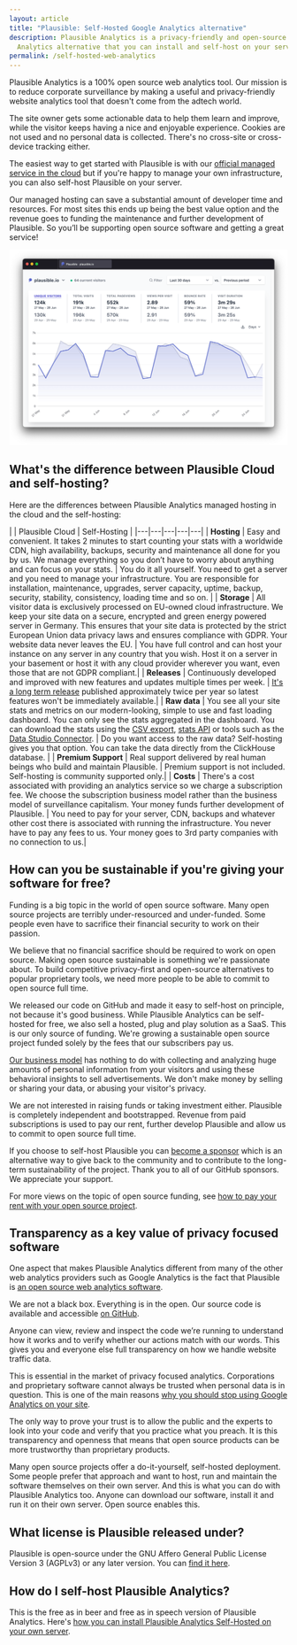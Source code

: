 ```yaml
---
layout: article
title: "Plausible: Self-Hosted Google Analytics alternative"
description: Plausible Analytics is a privacy-friendly and open-source Google
  Analytics alternative that you can install and self-host on your server.
permalink: /self-hosted-web-analytics
---
```

Plausible Analytics is a 100% open source web analytics tool. Our mission is to reduce corporate surveillance by making a useful and privacy-friendly website analytics tool that doesn't come from the adtech world.

The site owner gets some actionable data to help them learn and improve, while the visitor keeps having a nice and enjoyable experience. Cookies are not used and no personal data is collected. There's no cross-site or cross-device tracking either.

The easiest way to get started with Plausible is with our [official managed service in the cloud](https://plausible.io) but if you're happy to manage your own infrastructure, you can also self-host Plausible on your server.

Our managed hosting can save a substantial amount of developer time and resources. For most sites this ends up being the best value option and the revenue goes to funding the maintenance and further development of Plausible. So you’ll be supporting open source software and getting a great service!

![Plausible: Self-hosted Google Analytics alternative](/uploads/google-analytics-alternatives.png "Plausible: Self-hosted Google Analytics alternative")

## What's the difference between Plausible Cloud and self-hosting?

Here are the differences between Plausible Analytics managed hosting in the cloud and the self-hosting:

| | Plausible Cloud | Self-Hosting |
|---|---|---|---|---|
| **Hosting** | Easy and convenient. It takes 2 minutes to start counting your stats with a worldwide CDN, high availability, backups, security and maintenance all done for you by us. We manage everything so you don’t have to worry about anything and can focus on your stats. | You do it all yourself. You need to get a server and you need to manage your infrastructure. You are responsible for installation, maintenance, upgrades, server capacity, uptime, backup, security, stability, consistency, loading time and so on. |
| **Storage** | All visitor data is exclusively processed on EU-owned cloud infrastructure. We keep your site data on a secure, encrypted and green energy powered server in Germany. This ensures that your site data is protected by the strict European Union data privacy laws and ensures compliance with GDPR. Your website data never leaves the EU. | You have full control and can host your instance on any server in any country that you wish. Host it on a server in your basement or host it with any cloud provider wherever you want, even those that are not GDPR compliant.|
| **Releases** | Continuously developed and improved with new features and updates multiple times per week. | [It's a long term release](https://plausible.io/blog/building-open-source) published approximately twice per year so latest features won't be immediately available.|
| **Raw data** | You see all your site stats and metrics on our modern-looking, simple to use and fast loading dashboard. You can only see the stats aggregated in the dashboard. You can download the stats using the [CSV export](https://plausible.io/docs/export-stats), [stats API](https://plausible.io/docs/stats-api) or tools such as the [Data Studio Connector](https://plausible.io/docs/integration-guides#google-data-studio). | Do you want access to the raw data? Self-hosting gives you that option. You can take the data directly from the ClickHouse database. |
| **Premium Support** | Real support delivered by real human beings who build and maintain Plausible. | Premium support is not included. Self-hosting is community supported only.|
| **Costs** | There's a cost associated with providing an analytics service so we charge a subscription fee. We choose the subscription business model rather than the business model of surveillance capitalism. Your money funds further development of Plausible. | You need to pay for your server, CDN, backups and whatever other cost there is associated with running the infrastructure. You never have to pay any fees to us. Your money goes to 3rd party companies with no connection to us.|

## How can you be sustainable if you're giving your software for free?

Funding is a big topic in the world of open source software. Many open source projects are terribly under-resourced and under-funded. Some people even have to sacrifice their financial security to work on their passion.

We believe that no financial sacrifice should be required to work on open source. Making open source sustainable is something we're passionate about. To build competitive privacy-first and open-source alternatives to popular proprietary tools, we need more people to be able to commit to open source full time.

We released our code on GitHub and made it easy to self-host on principle, not because it's good business. While Plausible Analytics can be self-hosted for free, we also sell a hosted, plug and play solution as a SaaS. This is our only source of funding. We're growing a sustainable open source project funded solely by the fees that our subscribers pay us.

[Our business model](https://plausible.io/about) has nothing to do with collecting and analyzing huge amounts of personal information from your visitors and using these behavioral insights to sell advertisements. We don't make money by selling or sharing your data, or abusing your visitor's privacy.

We are not interested in raising funds or taking investment either. Plausible is completely independent and bootstrapped. Revenue from paid subscriptions is used to pay our rent, further develop Plausible and allow us to commit to open source full time.

If you choose to self-host Plausible you can [become a sponsor](https://github.com/sponsors/plausible) which is an alternative way to give back to the community and to contribute to the long-term sustainability of the project. Thank you to all of our GitHub sponsors. We appreciate your support. 

For more views on the topic of open source funding, see [how to pay your rent with your open source project](https://plausible.io/blog/open-source-funding).

## Transparency as a key value of privacy focused software

One aspect that makes Plausible Analytics different from many of the other web analytics providers such as Google Analytics is the fact that Plausible is [an open source web analytics software](https://plausible.io/open-source-website-analytics).

We are not a black box. Everything is in the open. Our source code is available and accessible [on GitHub](https://github.com/plausible/analytics).

Anyone can view, review and inspect the code we’re running to understand how it works and to verify whether our actions match with our words. This gives you and everyone else full transparency on how we handle website traffic data.

This is essential in the market of privacy focused analytics. Corporations and proprietary software cannot always be trusted when personal data is in question. This is one of the main reasons [why you should stop using Google Analytics on your site](https://plausible.io/blog/remove-google-analytics).

The only way to prove your trust is to allow the public and the experts to look into your code and verify that you practice what you preach. It is this transparency and openness that means that open source products can be more trustworthy than proprietary products.

Many open source projects offer a do-it-yourself, self-hosted deployment. Some people prefer that approach and want to host, run and maintain the software themselves on their own server. And this is what you can do with Plausible Analytics too. Anyone can download our software, install it and run it on their own server. Open source enables this.

## What license is Plausible released under?

Plausible is open-source under the GNU Affero General Public License Version 3 (AGPLv3) or any later version. You can [find it here](https://github.com/plausible/analytics/blob/master/LICENSE.md).

## How do I self-host Plausible Analytics?

This is the free as in beer and free as in speech version of Plausible Analytics. Here's [how you can install Plausible Analytics Self-Hosted on your own server](https://plausible.io/docs/self-hosting).